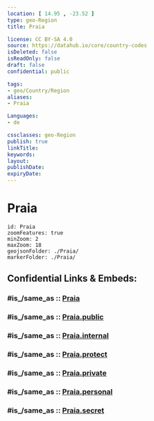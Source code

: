 ```yaml
---
location: [ 14.95 , -23.52 ] 
type: geo-Region
title: Praia

license: CC BY-SA 4.0
source: https://datahub.io/core/country-codes
isDeleted: false
isReadOnly: false
draft: false
confidential: public

tags:
- geo/Country/Region
aliases:
- Praia

Languages:
- de

cssclasses: geo-Region
publish: true
linkTitle: 
keywords: 
layout: 
publishDate: 
expiryDate: 
---
```


# Praia

```leaflet
id: Praia
zoomFeatures: true 
minZoom: 2 
maxZoom: 18
geojsonFolder: ./Praia/
markerFolder: ./Praia/
```


## Confidential Links & Embeds: 

### #is_/same_as :: [Praia](/_Standards/Earth/Continent/Africa/Africa~West/Cape_Verde/municipalities~Cape_Verde/Praia.md) 

### #is_/same_as :: [Praia.public](/_public/Earth/Continent/Africa/Africa~West/Cape_Verde/municipalities~Cape_Verde/Praia.public.md) 

### #is_/same_as :: [Praia.internal](/_internal/Earth/Continent/Africa/Africa~West/Cape_Verde/municipalities~Cape_Verde/Praia.internal.md) 

### #is_/same_as :: [Praia.protect](/_protect/Earth/Continent/Africa/Africa~West/Cape_Verde/municipalities~Cape_Verde/Praia.protect.md) 

### #is_/same_as :: [Praia.private](/_private/Earth/Continent/Africa/Africa~West/Cape_Verde/municipalities~Cape_Verde/Praia.private.md) 

### #is_/same_as :: [Praia.personal](/_personal/Earth/Continent/Africa/Africa~West/Cape_Verde/municipalities~Cape_Verde/Praia.personal.md) 

### #is_/same_as :: [Praia.secret](/_secret/Earth/Continent/Africa/Africa~West/Cape_Verde/municipalities~Cape_Verde/Praia.secret.md)

